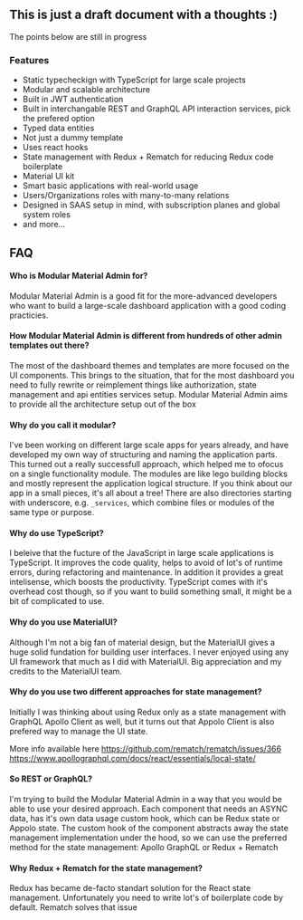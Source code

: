 ## This is just a draft document with a thoughts :)

The points below are still in progress


### Features

- Static typecheckign with TypeScript for large scale projects
- Modular and scalable architecture
- Built in JWT authentication
- Built in interchangable REST and GraphQL API interaction services, pick the prefered option
- Typed data entities
- Not just a dummy template
- Uses react hooks
- State management with Redux + Rematch for reducing Redux code boilerplate
- Material UI kit
- Smart basic applications with real-world usage
- Users/Organizations roles with many-to-many relations
- Designed in SAAS setup in mind, with subscription planes and global system roles
- and more...


## FAQ

#### Who is Modular Material Admin for?

Modular Material Admin is a good fit for the more-advanced developers who want to build a large-scale dashboard application with a good coding practicies.

#### How Modular Material Admin is different from hundreds of other admin templates out there?

The most of the dashboard themes and templates are more focused on the UI components. This brings to the situation, that for the most dashboard you need to fully rewrite or reimplement things like authorization, state management and api entities services setup. Modular Material Admin aims to provide all the architecture setup out of the box


#### Why do you call it modular?

I've been working on different large scale apps for years already, and have developed my own way of structuring and naming the application parts. This turned out a really successfull approach, which helped me to ofocus on a single functionality module. The modules are like lego building blocks and mostly represent the application logical structure. If you think about our app in a small pieces, it's all about a tree! There are also directories starting with underscore, e.g. `_services`, which combine files or modules of the same type or purpose.


#### Why do use TypeScript?

I beleive that the fucture of the JavaScript in large scale applications is TypeScript.
It improves the code quality, helps to avoid of lot's of runtime errors, during refactoring and maintenance. In addition it provides a great intelisense, which boosts the productivity. TypeScript comes with it's overhead cost though, so if you want to build something small, it might be a bit of complicated to use.

#### Why do you use MaterialUI?

Although I'm not a big fan of material design, but the MaterialUI gives a huge solid fundation for building user interfaces. I never enjoyed using any UI framework that much as I did with MaterialUI. Big appreciation and my credits to the MaterialUI team.

#### Why do you use two different approaches for state management?

Initially I was thinking about using Redux only as a state management with GraphQL Apollo Client as well, but it turns out that Appolo Client is also prefered way to manage the UI state.

More info available here
https://github.com/rematch/rematch/issues/366
https://www.apollographql.com/docs/react/essentials/local-state/


#### So REST or GraphQL?

I'm trying to build the Modular Material Admin in a way that you would be able to use your desired approach. Each component that needs an ASYNC data, has it's own data usage custom hook, which can be Redux state or Appolo state.
The custom hook of the component abstracts away the state management implementation under the hood, so we can use the preferred method for the state management: Apollo GraphQL or Redux + Rematch

#### Why Redux + Rematch for the state management?

Redux has became de-facto standart solution for the React state management. Unfortunately you need to write lot's of boilerplate code by default. Rematch solves that issue
